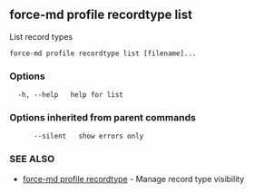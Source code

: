 ## force-md profile recordtype list

List record types

```
force-md profile recordtype list [filename]...
```

### Options

```
  -h, --help   help for list
```

### Options inherited from parent commands

```
      --silent   show errors only
```

### SEE ALSO

* [force-md profile recordtype](force-md_profile_recordtype.md)	 - Manage record type visibility


